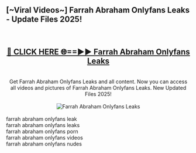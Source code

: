 <h2>[~Viral Videos~] Farrah Abraham Onlyfans Leaks - Update Files 2025!</h2>
<br>
<div align="center">
<h2><a href="https://betterlinks.top/A2PfLJ" rel="nofollow">🔴 CLICK HERE 🌐==►► Farrah Abraham Onlyfans Leaks</a></h2>
<br>
Get Farrah Abraham Onlyfans Leaks and all content. Now you can access all videos and pictures of Farrah Abraham Onlyfans Leaks. New Updated Files 2025!
<br>
<br>
<a href="https://betterlinks.top/A2PfLJ" rel="nofollow" data-target="animated-image.originalLink"><img src="https://i.ibb.co.com/WyWwxjT/player-gif2.gif" alt="Farrah Abraham Onlyfans Leaks" style="max-width: 100%; display: inline-block;" data-target="animated-image.originalImage"></a>
</div>
<br>
farrah abraham onlyfans leak<br>
farrah abraham onlyfans leaks<br>
farrah abraham onlyfans porn<br>
farrah abraham onlyfans videos<br>
farrah abraham onlyfans nudes